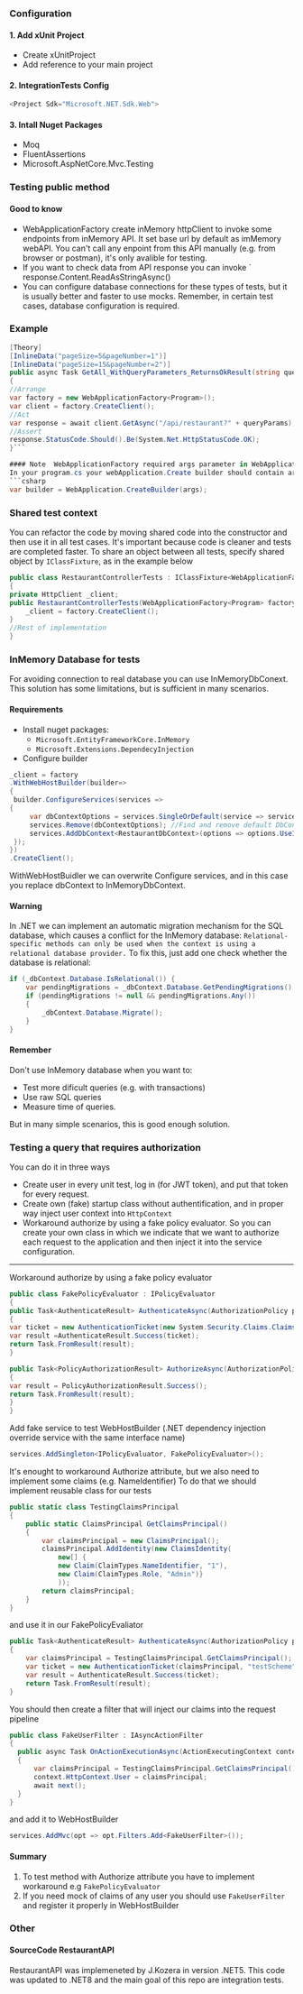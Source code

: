 ### Configuration

#### 1. Add xUnit Project
* Create xUnitProject
* Add reference to your main project
#### 2. IntegrationTests Config
```csharp
<Project Sdk="Microsoft.NET.Sdk.Web">
```
#### 3. Intall Nuget Packages
* Moq
* FluentAssertions
* Microsoft.AspNetCore.Mvc.Testing

### Testing public method

#### Good to know
* WebApplicationFactory create inMemory httpClient to invoke some endpoints from  inMemory API. It set base url by default as imMemory webAPI. You can't call any enpoint from this API manually (e.g. from browser or postman), it's only avalible for testing.
* If you want to check data from API response you can invoke ` response.Content.ReadAsStringAsync()
* You can configure database connections for these types of tests, but it is usually better and faster to use mocks. Remember, in certain test cases, database configuration is required.

### Example
```csharp 
[Theory]
[InlineData("pageSize=5&pageNumber=1")]
[InlineData("pageSize=15&pageNumber=2")]
public async Task GetAll_WithQueryParameters_ReturnsOkResult(string queryParams)
{ 
//Arrange
var factory = new WebApplicationFactory<Program>();
var client = factory.CreateClient();
//Act
var response = await client.GetAsync("/api/restaurant?" + queryParams);
//Assert
response.StatusCode.Should().Be(System.Net.HttpStatusCode.OK);
}```

#### Note  WebApplicationFactory required args parameter in WebApplication.CreateBuilder
In your program.cs your webApplication.Create builder should contain args parameter
```csharp
var builder = WebApplication.CreateBuilder(args);
```

### Shared test context
You can refactor the code by moving shared code into the constructor and then use it in all test cases. It's important because code is cleaner and tests are completed faster.
To share an object between all tests, specify shared object by `IClassFixture`, as in the example below

```csharp
public class RestaurantControllerTests : IClassFixture<WebApplicationFactory<Program>>
{
private HttpClient _client;
public RestaurantControllerTests(WebApplicationFactory<Program> factory){
	_client = factory.CreateClient();
}
//Rest of implementation
}
```

### InMemory Database for tests
For avoiding connection to real database you can use InMemoryDbConext. This solution has some limitations, but is sufficient in many scenarios.

#### Requirements 
* Install nuget packages:
	* `Microsoft.EntityFrameworkCore.InMemory` 
	* `Microsoft.Extensions.DependecyInjection`
* Configure builder
```csharp
_client = factory
.WithWebHostBuilder(builder=>
{
 builder.ConfigureServices(services =>
{
	 var dbContextOptions = services.SingleOrDefault(service => service.ServiceType == typeof(DbContextOptions<RestaurantDbContext>));
	 services.Remove(dbContextOptions); //Find and remove default DbContextOptions
	 services.AddDbContext<RestaurantDbContext>(options => options.UseInMemoryDatabase("RestaurantDb")); //Register inMemoryDbContext
 });
})
.CreateClient(); 
```

WithWebHostBuidler we can overwrite Configure services, and in this case you replace dbContext to InMemoryDbContext.


#### Warning
In .NET we can implement an automatic migration mechanism for the SQL database, which causes a conflict for the InMemory database:
`Relational-specific methods can only be used when the context is using a relational database provider.`
To fix this, just add one check whether the database is relational:
```csharp
if (_dbContext.Database.IsRelational()) {
	var pendingMigrations = _dbContext.Database.GetPendingMigrations();
	if (pendingMigrations != null && pendingMigrations.Any())
	{
		_dbContext.Database.Migrate();
	}
}
```

#### Remember
Don't use InMemory database when you want to:
* Test more dificult queries (e.g. with transactions)
* Use raw SQL queries
* Measure time of queries.

But in many simple scenarios, this is good enough solution.

### Testing a query that requires authorization

You can do it in three ways
* Create user in every unit test, log in (for JWT token),  and put that token for every request.
* Create own (fake) startup class without authentification, and in proper way inject user context into `HttpContext`
* Workaround authorize by using a fake policy evaluator. So you can create your own class in which we indicate that we want to authorize each request to the application and then inject it into the service configuration.
---


Workaround authorize by using a fake policy evaluator
```csharp
public class FakePolicyEvaluator : IPolicyEvaluator
{
public Task<AuthenticateResult> AuthenticateAsync(AuthorizationPolicy policy, HttpContext context)
{
var ticket = new AuthenticationTicket(new System.Security.Claims.ClaimsPrincipal(), "testScheme");
var result =AuthenticateResult.Success(ticket);
return Task.FromResult(result);
}

public Task<PolicyAuthorizationResult> AuthorizeAsync(AuthorizationPolicy policy, AuthenticateResult authenticationResult, HttpContext context, object? resource)
{
var result = PolicyAuthorizationResult.Success();
return Task.FromResult(result);
}
}
```

Add fake service to test WebHostBuilder (.NET dependency injection override service with the same interface name)
```csharp
services.AddSingleton<IPolicyEvaluator, FakePolicyEvaluator>();
```

It's enought to workaround Authorize attribute, but we also need to implement some claims (e.g. NameIdentifier) To do that we should implement reusable class for our tests

```csharp
public static class TestingClaimsPrincipal
{
	public static ClaimsPrincipal GetClaimsPrincipal()
	{
		var claimsPrincipal = new ClaimsPrincipal();
		claimsPrincipal.AddIdentity(new ClaimsIdentity(
			new[] {
			new Claim(ClaimTypes.NameIdentifier, "1"),
			new Claim(ClaimTypes.Role, "Admin")}
			));
		return claimsPrincipal;
	}
}
```

and use it in our FakePolicyEvaliator
```csharp 
public Task<AuthenticateResult> AuthenticateAsync(AuthorizationPolicy policy, HttpContext context)
{
	var claimsPrincipal = TestingClaimsPrincipal.GetClaimsPrincipal();
	var ticket = new AuthenticationTicket(claimsPrincipal, "testScheme");
	var result = AuthenticateResult.Success(ticket);
	return Task.FromResult(result);
}
```

You should then create a filter that will inject our claims into the request  pipeline
```csharp 
public class FakeUserFilter : IAsyncActionFilter
{
  public async Task OnActionExecutionAsync(ActionExecutingContext context, ActionExecutionDelegate next)
  {
	  var claimsPrincipal = TestingClaimsPrincipal.GetClaimsPrincipal();
	  context.HttpContext.User = claimsPrincipal;
	  await next();
  }
}
```

and add it to WebHostBuilder
```csharp
services.AddMvc(opt => opt.Filters.Add<FakeUserFilter>());
```

#### Summary
1. To test method with Authorize attribute you have to implement workaround e.g `FakePolicyEvaluator`
2. If you need mock of claims of any user you should use `FakeUserFilter` and register it properly in WebHostBuilder



### Other
#### SourceCode RestaurantAPI

RestaurantAPI was implemeneted by J.Kozera in version .NET5. This code was updated to .NET8 and the main goal of this repo are integration tests.
